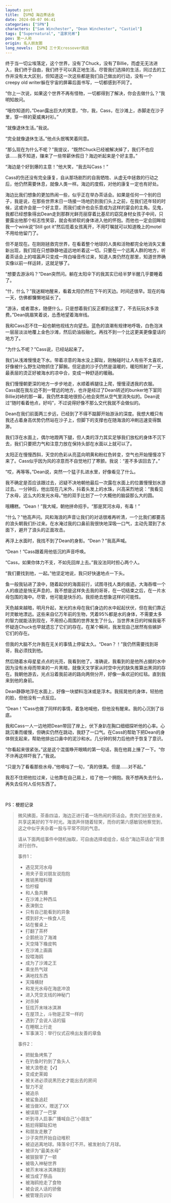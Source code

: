 ```yaml
---
layout: post
title: 【SPN】海边茶话会
date: 2024-08-07 06:41
categories: ["SPN"]
characters: ["Sam Winchester", "Dean Winchester", "Castiel"]
tags: ["Supernatural", "温家兄弟"]
pov: 第一人称
origin: 名人朋友圈
long_novels: 【SPN】三十天crossover挑战
---
```


终于当一切尘埃落定，这个世界，没有了Chuck，没有了Billie，而虚无无法进入，我们终于自由，我们终于可以真正地生活。尽管我们选择的生活，同过去的工作并没有太大区别，但知道这一次这些都是我们自己做出的行动，没有一个creepy old writer躲在宇宙的屏幕后面书写，一切都感到不同了。

“你上一次说，如果这个世界不再有怪物，一切都得到了解决，你会去做什么？”我明知故问。

“哦你知道的，”Dean露出巨大的笑意，“你，我，Cass，在沙滩上，赤脚走在沙子里，穿一样的夏威夷衬衫。”

“就像退休生活。”我说。

“完全就像退休生活。”他点头抿嘴笑着同意。

“那么现在为什么不呢？”我提议，“既然Chuck已经被解决掉了，我们不也应该……我不知道，赚来了一些带薪休假日？海边听起来是个好主意。”

“海边是个好到爆的主意！”他大笑，“我去叫Cass！”

Cass的伤还没有完全康复，自从那场剧烈的自我牺牲、从虚无中拯救的行动之后，他仍然需要休息，就像人类一样。海边的度假，对他的康复一定也有好处。

海边比我们想象的更加热闹一些，似乎正在举办茶话会。如果是任何一个别的日子，我是说，在那些世界末日一场接一场地扔到我们头上之前，在我们还年轻的时候，这或许会是一个好主意，而我们或许也会乐意成为这样的宴会的主角。见鬼，我都已经想象得出Dean走到那群光鲜亮丽穿着比基尼的窈窕身材女孩子中间，只要露出他那个标志性笑容，就会有娇软的身体进入他的怀抱。而他也一定会回眸给我一个wink说“Still got it”然后揽着女孩离开，不用叮嘱就可以知道晚上的motel不用给他留门了。

但不是现在。在刚刚拯救完世界，在看着整个地球的人类和活物都完全地消失又重新出现，我们现在只想静静地遥远地听着这一切。只要在一个远离人群的地方，听着茶话会上的喧嚣声只变成一阵白噪音传过来，知道人类仍然在那里，知道世界确实像以前一样运转，这就足够了。

“想要去游泳吗？”Dean突然问。躺在太阳伞下的我其实已经半梦半醒几乎要睡着了。

“什，什么？”我迷糊地醒来，看着太阳仍然在下午的天边。时间还很早。现在的每一天，仿佛都慵懒地延长了。

“游泳，或者潜水，随便什么，只是想着我们反正都到这里了，不去玩玩水多浪费。”Dean挑眉笑着说，怂恿地望着海岸线。

我和Cass忍不住一起也朝他视线方向望去。蓝色的浪潮有规律地呼吸，白色泡沫一层层淡淡地覆上金色沙滩，然后奶油般融化。再找不到一个比这更美更像童话的地方了。

“为什么不呢？”Cass说，已经站起来了。

我们从浅滩慢慢走下水。带着凉意的海水没上脚趾，刚触碰时让人有些不太喜欢，好像被什么野生动物抓住了脚腕。但足底的沙子仍然是温暖的，暖阳照射了一天，最表层的烫正好被海水的凉中合，变成一种舒适的暖融。

我们慢慢朝更深的地方一步步地走，水顺着裤腿往上爬，慢慢浸透我的衣服。Cass就在我左边不到一臂远的地方，也许是经过了Dean转述的bunker地下室同Billie对峙的那一幕，我仍然本能地很担心他会突然从空气里消失似的。Dean说过“随时看着他点，好吗”，不过说得好像不那么交代我就不会做似的。

Dean在我们前面两三步远，已经到了不得不踮脚开始游泳的深度。我想大概只有我还占着身高优势仍然站在沙子上，但脚下的支撑也在随海浪的冲刷迅速变得飘渺。

我们浮在水面上，偶尔地蹬两下腿，但人类的浮力其实足够我们放松的身体不沉下去，我们只要把力气和注意力放在保持头部在水面以上就可以了。

太阳正在慢慢西斜，天空的色彩从亮蓝向明黄和粉红色转变，空气也开始慢慢凉下来了。Cass似乎因为风的凉意而不自觉地打了寒颤。我说：“差不多该回去了。”

“哎，再等等。”Dean说，突然一个猛子扎进水里，好像看见了什么。

我不确定是否应该跟过去，迟疑不决地朝他最后一次露在水面上的位置慢慢划水游过去。一分钟后，他出现在几米外，抖着头发上的水珠，兴高采烈地说：“我看见了水母，这么大的发光水母。”他的双手比划了一个大概他的脑袋那么大的圆。

哦糟糕。“Dean！”我大喊，朝他拼命招手。“那是冥河水母，有毒！”

“什么？”他高声问。风和海浪的声音让我们的对话很难再听清，一个比我们都要高的浪头朝我们扑过来。在水淹过我的口鼻前我很快地深吸一口气，主动先潜到了水面下，避开了浪头的正面攻击。

再浮上水面时，我找不到了Dean的身影。“Dean？”我高声喊。

“Dean！”Cass跟着用他低沉的声音呼唤。

“Cass，如果你体力不支，不如先回岸上去。”我没法同时担心两个人。

“我们要找到他，一起。”他坚定地说，我只好快速地点一下头。

鱼一般我钻进了浪中，随着起伏的海面前行，试图寻找人类的痕迹。大海吞噬一个人的痕迹是悄无声息的，我不想是这样失去我的哥哥，在一切结束之后，在一片水母包围的海中。尽管，他可能是快乐的。我拒绝去想象这样的可能性。

天色越来越暗，明月升起，发光的水母在我们身边的水中起起伏伏，但在我们靠近时灵敏地漂远。这些来自亿万年前的生物，凭着95%都是水的身体，不需要太多的智力就能活到现在，不用担心周围的世界发生了什么，当世界末日的时候我毫不怀疑连Chuck也早就遗忘了它们的存在。在某个瞬间，我发现自己居然有些嫉妒它们的存在。

但我的大脑不允许我在无关的事情上停留太久。“Dean？！”我仍然需要找到哥哥，我必须找到他。

然后随着水母星星点点的光亮，我看到他了。准确说，我看到的是他所占据的水中因为没有水母而带来的一片黑暗，就像天文学家从时空中光的缺失推算出黑洞的存在。我朝他游去，光点沿着我前进的路向两侧分开，好像一条欢迎的红毯。直到我来到他的身前。

Dean静静地浮在水面上，好像一块塑料泡沫或是浮木。我摇晃他的身体，轻拍他的脸，但他没有一点反应。

“Dean！”Cass也做了同样的事情，着急地喊他，但他没有醒来。我的心沉到了谷底。

我和Cass一人一边地把Dean带回了岸上，伏下身趴在胸口细细探听他的心率。心跳沉重而缓慢，但确实仍然在跳动，我舒了一口气。在Cass的帮助下把Dean的身体侧支起来，帮助他排出口鼻中的泥沙和水。几分钟的努力后他终于恢复了意识。

“你看起来很紧张。”这是这个混蛋睁开眼睛的第一句话，我在他肩上捶了一下。“你不许再这样吓我了。”我说。

“只是为了看看那些水母，”他嘀咕了一句，“真的很美。但是……对不起。”

我忍不住把他拉过来，让他靠在自己肩上，给了他一个拥抱。我不想再失去什么，再失去任何人任何东西了。

<br>

PS：梗题记录

> 微风拂面，茶香四溢，海边正进行着一场热闹的茶话会。贵宾们纷至沓来，共享这美好的下午时光。海浪声伴随着轻笑，而你的第六感敏锐地察觉到，这之中似乎夹杂着一股与平常不同的气息。
>
> 请从下面两组事件中随机抽取，可自由选择或组合，结合“海边茶话会”背景进行创作。
>
> 事件1：
>
> - 遇见冥河水母
> - 用夹子音对朋友说抱抱
> - 推销黑暗料理
> - 恰柠檬
> - 和人鱼共舞
> - 在沙滩上种西瓜
> - 表演倒立
> - 只有自己能看到的异象
> - 摸到好大一株食人花
> - 站在餐桌上
> - 打翻了茶杯
> - 企鹅统治了海滩
> - 天空降下橡皮鸭
> - 在沙滩上画画
> - 投喂海鸥
> - 成为了沙滩之王
> - 乘坐热气球
> - 满地找东西
> - 天降横财
> - 和发光水母在海底冲浪
> - 进入凭空支线的神秘门
> - 对杀掉
> - 狂炫芥末味冰淇淋
> - 在屋顶上，斗物是正常一样的
> - 遇到了会说人话的猫
> - 在睡眠上行走
> - 军事演习：举行仪式召唤出友善的章鱼
>
> 事件2：
>
> - 把鱿鱼烤焦了
> - 在钓鱼时钓到了鱼头人
> - 被大浪卷走【√】
> - 变成史莱姆
> - 被关进必须说黑历史才能出去的房间
> - 智力不足
> - 被追杀
> - 被鲨鱼追赶
> - 被当做XX，赠送了XX
> - 被误扇了一巴掌
> - 听到寻人启事广播喊自己“小朋友”
> - 尴尬得脚趾扣地
> - 和朋友走散了
> - 沙子突然开始自动堆积
> - 被迫逃离地球。降落伞打不开。被发射向了月球。
> - 被评为“最美水母”
> - 被狠狠宰了一顿
> - 被吸入神秘世界
> - 被芥末味冰淇淋敲到
> - 被当成了祭品
> - 被海鸥抢走了食物
> - 被会说人话的骄傲
> - 被管理员训斥
